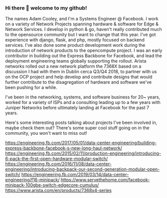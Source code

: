 ### Hi there 👋 welcome to my github!
The names Adam Cooley, and I'm a Systems Engineer @ Facebook. I work on a variety of Network Projects spanning hardware & software for Edge & Network Services. I develop in python & go, haven't really contributed much to the opensource community but I want to change that this year. I've got experience with django, flask, and php, mostly focused on backend services. I've also done some product development work during the introduction of network products to the opencompute project. I was an early contributor in building out the Express Backbone for Facebook, and lead the deployment engineering teams globally supporting the rollout. Arista networks rolled out a new network platform the 7368X based on a discussion I had with them in Dublin cerca Q3/Q4 2018, to partner with us on the OCP project and help develop and contribute designs that would further contribute to the disagregation of hardware and software we've been pushing for a while.

I've been in the networking, systems, and software business for 20~ years, worked for a variety of ISPs and a consulting leading up to a few years with Juniper Networks before ultimately landing at Facebook for the past 7 years.

Here's some interesting posts talking about projects I've been involved in, maybe check them out? There's some super cool stuff going on in the community, you won't want to miss out!

https://engineering.fb.com/2017/05/01/data-center-engineering/building-express-backbone-facebook-s-new-long-haul-network/
https://engineering.fb.com/2015/02/11/production-engineering/introducing-6-pack-the-first-open-hardware-modular-switch/
https://engineering.fb.com/2016/11/08/data-center-engineering/introducing-backpack-our-second-generation-modular-open-switch/
https://engineering.fb.com/2019/03/14/data-center-engineering/f16-minipack/
https://www.servethehome.com/facebook-minipack-100gbe-switch-edgecore-cumulus/
https://www.arista.com/en/products/7368x4-series

<!--
**th3goose/th3goose** is a ✨ _special_ ✨ repository because its `README.md` (this file) appears on your GitHub profile.

Here are some ideas to get you started:

- 🔭 I’m currently working on ...
- 🌱 I’m currently learning ...
- 👯 I’m looking to collaborate on ...
- 🤔 I’m looking for help with ...
- 💬 Ask me about ...
- 📫 How to reach me: ...
- 😄 Pronouns: ...
- ⚡ Fun fact: ...
-->
